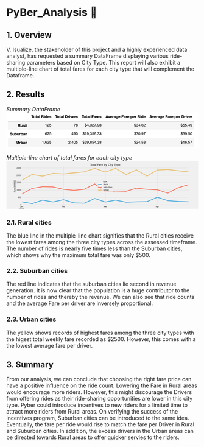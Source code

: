 # PyBer_Analysis 🚗

## 1. Overview 

V. Isualize, the stakeholder of this project and a highly experienced data analyst, has requested a summary DataFrame displaying various ride-sharing parameters based on City Type. This report will also exhibit a multiple-line chart of total fares for each city type that will complement the Dataframe.

## 2. Results

_Summary DataFrame_
![](https://github.com/AllenAx91/PyBer_Analysis/blob/main/analysis/DataFrame.png)

_Multiple-line chart of total fares for each city type_
![](https://github.com/AllenAx91/PyBer_Analysis/blob/main/analysis/PyBer_fare_summary.png)

### 2.1. Rural cities

The blue line in the multiple-line chart signifies that the Rural cities receive the lowest fares among the three city types across the assessed timeframe. The number of rides is nearly five times less than the Suburban cities, which shows why the maximum total fare was only $500. 

### 2.2. Suburban cities

The red line indicates that the suburban cities lie second in revenue generation. It is now clear that the population is a huge contributor to the number of rides and thereby the revenue. We can also see that ride counts and the average Fare per driver are inversely proportional.

### 2.3. Urban cities

The yellow shows records of highest fares among the three city types with the higest total weekly fare recorded as $2500. However, this comes with a the lowest average fare per driver. 

## 3. Summary

From our analysis, we can conclude that choosing the right fare price can have a positive influence on the ride count. Lowering the Fare in Rural areas would encourage more riders. However, this might discourage the Drivers from offering rides as their ride-sharing opportunities are lower in this city type. Pyber could introduce incentives to new riders for a limited time to attract more riders from Rural areas. On verifying the success of the incentives program, Suburban cities can be introduced to the same idea. Eventually, the fare per ride would rise to match the fare per Driver in Rural and Suburban cities. In addition, the excess drivers in the Urban areas can be directed towards Rural areas to offer quicker servies to the riders. 
